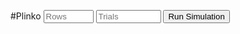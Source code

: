 #Plinko
<input type="number" id="r" min="1" max="50000" placeholder="Rows">
<input type="number" id="n" min="1" max="10000000" placeholder="Trials">
<button onclick="handler()">
Run Simulation
</button><br><br><div id="output">
<table>
<tr id="display"></tr>
</table></div>
<script>

function $(id) {
  return document.getElementById(id)
}

function v(id){
return parseInt($(id).value);
}

function handler() {
//simulate($("n").value,$("r").value);
simulate(v("n"),v("r"))
}

function simulate(n, rows) {
var count=new Array(rows+1).fill(0);
for(var i=0;i<n;i++){
var sum=0;
for(var j=0;j<rows;j++){
sum+=Math.round(Math.random())*2-1;
}count[((sum+rows)/2)]++;
}
$("display").innerHTML="";
count.forEach(num=>{
$("display").innerHTML+="<td>"+num+"</td>";
});
}
</script><style>td{border:1px black solid;font-size:3em;padding:15px;}</style>
